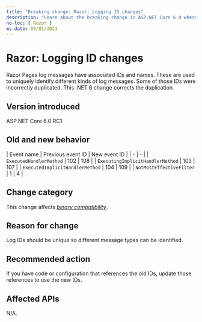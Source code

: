 ```yaml
---
title: "Breaking change: Razor: Logging ID changes"
description: "Learn about the breaking change in ASP.NET Core 6.0 where some Razor pages logging IDs were changed."
no-loc: [ Razor ]
ms.date: 09/01/2021
---
```

# Razor: Logging ID changes

Razor Pages log messages have associated IDs and names. These are used to uniquely identify different kinds of log messages. Some of those IDs were incorrectly duplicated. This .NET 6 change corrects the duplication.

## Version introduced

ASP.NET Core 6.0 RC1

## Old and new behavior

| Event name | Previous event ID | New event ID |
| - | - |
| `ExecutedHandlerMethod` | 102 | 108 |
| `ExecutingImplicitHandlerMethod` | 103 | 107 |
| `ExecutedImplicitHandlerMethod` | 104 | 109 |
| `NotMostEffectiveFilter` | 1 | 4 |

## Change category

This change affects [*binary compatibility*](../../categories.md#binary-compatibility).

## Reason for change

Log IDs should be unique so different message types can be identified.

## Recommended action

If you have code or configuration that references the old IDs, update those references to use the new IDs.

## Affected APIs

N/A.
